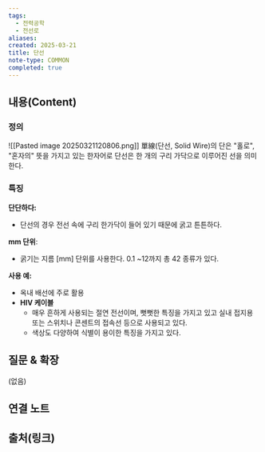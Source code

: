 ```yaml
---
tags:
  - 전력공학
  - 전선로
aliases: 
created: 2025-03-21
title: 단선
note-type: COMMON
completed: true
---
```


## 내용(Content)

### 정의

![[Pasted image 20250321120806.png]]
單線(단선, Solid Wire)의 단은 "홀로", "혼자의" 뜻을 가지고 있는 한자어로 단선은 한 개의 구리 가닥으로 이루어진 선을 의미한다. 

### 특징

**단단하다:**
- 단선의 경우 전선 속에 구리 한가닥이 들어 있기 때문에 굵고 튼튼하다.

**mm 단위**:
-  굵기는 지름 \[mm] 단위를 사용한다. 0.1 ~12까지 총 42 종류가 있다.

**사용 예:**
- 옥내 배선에 주로 활용
- **HIV 케이블**
	- 매우 흔하게 사용되는 절연 전선이며, 뻣뻣한 특징을 가지고 있고 실내 접지용 또는 스위치나 콘센트의 접속선 등으로 사용되고 있다.
	- 색상도 다양하여 식별이 용이한 특징을 가지고 있다.



## 질문 & 확장

(없음)

## 연결 노트

## 출처(링크)


